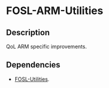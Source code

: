 # FOSL-ARM-Utilities

## Description

QoL ARM specific improvements.

## Dependencies

* [FOSL-Utilities].

[FOSL-Utilities]: https://github.com/martinmake/FOSL-Utilities
